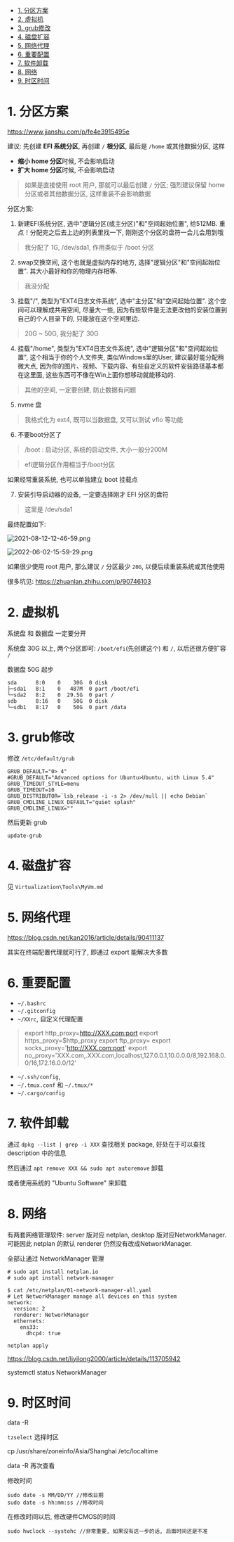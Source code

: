 
<!-- @import "[TOC]" {cmd="toc" depthFrom=1 depthTo=6 orderedList=false} -->

<!-- code_chunk_output -->

- [1. 分区方案](#1-分区方案)
- [2. 虚拟机](#2-虚拟机)
- [3. grub修改](#3-grub修改)
- [4. 磁盘扩容](#4-磁盘扩容)
- [5. 网络代理](#5-网络代理)
- [6. 重要配置](#6-重要配置)
- [7. 软件卸载](#7-软件卸载)
- [8. 网络](#8-网络)
- [9. 时区时间](#9-时区时间)

<!-- /code_chunk_output -->

# 1. 分区方案

https://www.jianshu.com/p/fe4e3915495e

建议: 先创建 **EFI 系统分区**, 再创建 `/` **根分区**, 最后是 `/home` 或其他数据分区, 这样

* **缩小 home 分区**时候, 不会影响启动
* **扩大 home 分区**时候, 不会影响启动

> 如果是直接使用 root 用户, 那就可以最后创建 `/` 分区;
> 强烈建议保留 home 分区或者其他数据分区, 这样重装不会影响数据

分区方案:

1. 新建EFI系统分区, 选中"逻辑分区(或主分区)"和"空间起始位置", 给512MB. 重点！分配完之后去上边的列表里找一下, 刚刚这个分区的盘符一会儿会用到哦

> 我分配了 1G, /dev/sda1, 作用类似于 /boot 分区

2. swap交换空间, 这个也就是虚拟内存的地方, 选择"逻辑分区"和"空间起始位置". 其大小最好和你的物理内存相等.

> 我没分配

3. 挂载"/", 类型为"EXT4日志文件系统", 选中"主分区"和"空间起始位置". 这个空间可以理解成共用空间, 尽量大一些, 因为有些软件是无法更改他的安装位置到自己的个人目录下的, 只能放在这个空间里边.

> 20G ~ 50G, 我分配了 30G

4. 挂载"/home", 类型为"EXT4日志文件系统", 选中"逻辑分区"和"空间起始位置", 这个相当于你的个人文件夹, 类似Windows里的User, 建议最好能分配稍微大点, 因为你的图片、视频、下载内容、有些自定义的软件安装路径基本都在这里面, 这些东西可不像在Win上面你想移动就能移动的.

> 其他的空间, 一定要创建, 防止数据有问题

5. nvme 盘

> 我格式化为 ext4, 既可以当数据盘, 又可以测试 vfio 等功能

6. 不要boot分区了

> /boot : 启动分区, 系统的启动文件, 大小一般分200M

> efi逻辑分区作用相当于/boot分区

如果经常重装系统, 也可以单独建立 boot 挂载点

7. 安装引导启动器的设备, 一定要选择刚才 EFI 分区的盘符

> 这里是 /dev/sda1

最终配置如下:

![2021-08-12-12-46-59.png](./images/2021-08-12-12-46-59.png)

![2022-06-02-15-59-29.png](./images/2022-06-02-15-59-29.png)

如果很少使用 root 用户, 那么建议 `/` 分区最少 `20G`, 以便后续重装系统或其他使用

很多坑见: https://zhuanlan.zhihu.com/p/90746103

# 2. 虚拟机

系统盘 和 数据盘 一定要分开

系统盘 30G 以上, 两个分区即可: `/boot/efi`(先创建这个) 和 `/`, 以后还很方便扩容 `/`

数据盘 50G 起步

```
sda      8:0    0    30G  0 disk
├─sda1   8:1    0   487M  0 part /boot/efi
└─sda2   8:2    0  29.5G  0 part /
sdb      8:16   0    50G  0 disk
└─sdb1   8:17   0    50G  0 part /data
```

# 3. grub修改

修改 `/etc/default/grub`

```
GRUB_DEFAULT="0> 4"
#GRUB_DEFAULT="Advanced options for Ubuntu>Ubuntu, with Linux 5.4"
GRUB_TIMEOUT_STYLE=menu
GRUB_TIMEOUT=10
GRUB_DISTRIBUTOR=`lsb_release -i -s 2> /dev/null || echo Debian`
GRUB_CMDLINE_LINUX_DEFAULT="quiet splash"
GRUB_CMDLINE_LINUX=""
```

然后更新 grub

```
update-grub
```

# 4. 磁盘扩容

见 `Virtualization\Tools\MyVm.md`

# 5. 网络代理

https://blog.csdn.net/kan2016/article/details/90411137

其实在终端配置代理就可行了, 即通过 export 能解决大多数

# 6. 重要配置

* `~/.bashrc`
* `~/.gitconfig`
* `~/XXrc`, 自定义代理配置

>export http_proxy=http://XXX.com:port
>export https_proxy=$http_proxy
>export ftp_proxy=
>export socks_proxy='http://XXX.com:port'
>export no_proxy='XXX.com,.XXX.com,localhost,127.0.0.1,10.0.0.0/8,192.168.0.0/16,172.16.0.0/12'

* `~/.ssh/config`,
* `~/.tmux.conf` 和 `~/.tmux/*`
* `~/.cargo/config`

# 7. 软件卸载

通过 `dpkg --list | grep -i XXX` 查找相关 package, 好处在于可以查找 description 中的信息

然后通过 `apt remove XXX && sudo apt autoremove` 卸载

或者使用系统的 "Ubuntu Software" 来卸载

# 8. 网络

有两套网络管理软件: server 版对应 netplan, desktop 版对应NetworkManager. 可能因此 netplan 的默认 renderer 仍然没有改成NetworkManager.

全部让通过 NetworkManager 管理

```
# sudo apt install netplan.io
# sudo apt install network-manager
```

```
$ cat /etc/netplan/01-network-manager-all.yaml
# Let NetworkManager manage all devices on this system
network:
  version: 2
  renderer: NetworkManager
  ethernets:
    ens33:
      dhcp4: true
```

`netplan apply`

https://blog.csdn.net/liyilong2000/article/details/113705942

systemctl status NetworkManager

# 9. 时区时间

data -R

`tzselect` 选择时区

cp /usr/share/zoneinfo/Asia/Shanghai  /etc/localtime

data -R 再次查看

修改时间

```
sudo date -s MM/DD/YY //修改日期
sudo date -s hh:mm:ss //修改时间
```

在修改时间以后, 修改硬件CMOS的时间

```
sudo hwclock --systohc //非常重要, 如果没有这一步的话, 后面时间还是不准
```